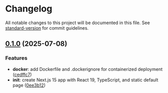 # Changelog

All notable changes to this project will be documented in this file. See [standard-version](https://github.com/conventional-changelog/standard-version) for commit guidelines.

## [0.1.0](https://github.com/davidagustin/authpractice/compare/v0.1.0...v0.1.0) (2025-07-08)

### Features

* **docker**: add Dockerfile and .dockerignore for containerized deployment ([cedffc7](https://github.com/davidagustin/authpractice/commit/cedffc7119596891113526aa3795269a7c432d70))
* **init**: create Next.js 15 app with React 19, TypeScript, and static default page ([0ee3b12](https://github.com/davidagustin/authpractice/commit/0ee3b12)) 